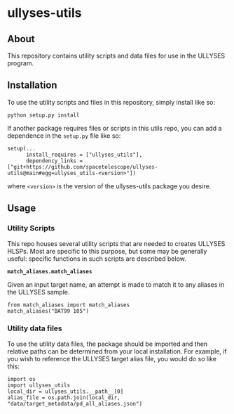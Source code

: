 # ullyses-utils

## About

This repository contains utility scripts and data files for use in the ULLYSES program.

## Installation

To use the utility scripts and files in this repository, simply install like so:
```
python setup.py install
```

If another package requires files or scripts in this utils repo, you can add a dependence in the `setup.py` file like so:
```
setup(...
      install_requires = ["ullyses_utils"],
      dependency_links = ["git+https://github.com/spacetelescope/ullyses-utils@main#egg=ullyses_utils-<version>"])
```
where `<version>` is the version of the ullyses-utils package you desire.

## Usage

### Utility Scripts
This repo houses several utility scripts that are needed to creates ULLYSES HLSPs. Most are specific to this purpose, but some may be generally useful: specific functions in such scripts are described below.

**`match_aliases.match_aliases`**

Given an input target name, an attempt is made to match it to any aliases in the ULLYSES sample.

```
from match_aliases import match_aliases
match_aliases("BAT99 105")
```

### Utility data files

To use the utility data files, the package should be imported and then relative paths can be determined from your local installation.
For example, if you wish to reference the ULLYSES target alias file, you would do so like this:
```
import os
import ullyses_utils
local_dir = ullyses_utils.__path__[0]
alias_file = os.path.join(local_dir, "data/target_metadata/pd_all_aliases.json")
```
